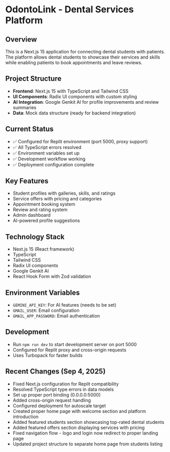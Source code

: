 # OdontoLink - Dental Services Platform

## Overview
This is a Next.js 15 application for connecting dental students with patients. The platform allows dental students to showcase their services and skills while enabling patients to book appointments and leave reviews.

## Project Structure
- **Frontend**: Next.js 15 with TypeScript and Tailwind CSS
- **UI Components**: Radix UI components with custom styling
- **AI Integration**: Google Genkit AI for profile improvements and review summaries
- **Data**: Mock data structure (ready for backend integration)

## Current Status
- ✅ Configured for Replit environment (port 5000, proxy support)
- ✅ All TypeScript errors resolved
- ✅ Environment variables set up
- ✅ Development workflow working
- ✅ Deployment configuration complete

## Key Features
- Student profiles with galleries, skills, and ratings
- Service offers with pricing and categories
- Appointment booking system
- Review and rating system
- Admin dashboard
- AI-powered profile suggestions

## Technology Stack
- Next.js 15 (React framework)
- TypeScript
- Tailwind CSS
- Radix UI components
- Google Genkit AI
- React Hook Form with Zod validation

## Environment Variables
- `GEMINI_API_KEY`: For AI features (needs to be set)
- `GMAIL_USER`: Email configuration
- `GMAIL_APP_PASSWORD`: Email authentication

## Development
- Run `npm run dev` to start development server on port 5000
- Configured for Replit proxy and cross-origin requests
- Uses Turbopack for faster builds

## Recent Changes (Sep 4, 2025)
- Fixed Next.js configuration for Replit compatibility
- Resolved TypeScript type errors in data models
- Set up proper port binding (0.0.0.0:5000)
- Added cross-origin request handling
- Configured deployment for autoscale target
- Created proper home page with welcome section and platform introduction
- Added featured students section showcasing top-rated dental students
- Added featured offers section displaying services with pricing
- Fixed navigation flow - logo and login now redirect to proper landing page
- Updated project structure to separate home page from students listing